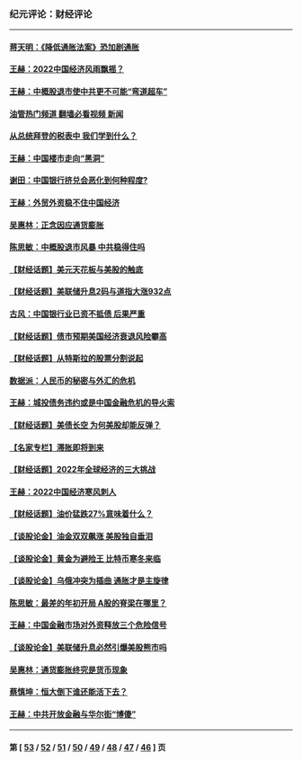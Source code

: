 ### 纪元评论：财经评论
---
#### [蒋天明：《降低通胀法案》恐加剧通胀](../../pages/nsc1026/n13806996.md?11050330) 
#### [王赫：2022中国经济风雨飘摇？](../../pages/nsc1026/n13803207.md?11050330) 
#### [王赫：中概股退市使中共更不可能“弯道超车”](../../pages/nsc1026/n13802858.md?11050330) 
#### [油管热门频道 翻墙必看视频 新闻](ok?11050330)
#### [从总统拜登的税表中 我们学到什么？](../../pages/nsc1026/n13773081.md?11050330) 
#### [王赫：中国楼市走向“黑洞”](../../pages/nsc1026/n13770647.md?11050330) 
#### [谢田：中国银行挤兑会恶化到何种程度?](../../pages/nsc1026/n13766965.md?11050330) 
#### [王赫：外贸外资稳不住中国经济](../../pages/nsc1026/n13753933.md?11050330) 
#### [吴惠林：正念因应通货膨胀](../../pages/nsc1026/n13750350.md?11050330) 
#### [陈思敏：中概股退市风暴 中共稳得住吗](../../pages/nsc1026/n13738978.md?11050330) 
#### [【财经话题】美元天花板与美股的触底](../../pages/nsc1026/n13736495.md?11050330) 
#### [【财经话题】美联储升息2码与道指大涨932点](../../pages/nsc1026/n13727377.md?11050330) 
#### [古风：中国银行业已资不抵债 后果严重](../../pages/nsc1026/n13726111.md?11050330) 
#### [【财经话题】债市预期美国经济衰退风险攀高](../../pages/nsc1026/n13698043.md?11050330) 
#### [【财经话题】从特斯拉的股票分割说起](../../pages/nsc1026/n13679733.md?11050330) 
#### [数据派：人民币的秘密与外汇的危机](../../pages/nsc1026/n13667092.md?11050330) 
#### [王赫：城投债务违约或是中国金融危机的导火索](../../pages/nsc1026/n13665322.md?11050330) 
#### [【财经话题】美债长空 为何美股却能反弹？](../../pages/nsc1026/n13665895.md?11050330) 
#### [【名家专栏】滞胀即将到来](../../pages/nsc1026/n13658171.md?11050330) 
#### [【财经话题】2022年全球经济的三大挑战](../../pages/nsc1026/n13654423.md?11050330) 
#### [王赫：2022中国经济寒风刺人](../../pages/nsc1026/n13651403.md?11050330) 
#### [【财经话题】油价猛跌27%意味着什么？](../../pages/nsc1026/n13648767.md?11050330) 
#### [【谈股论金】油金双双飙涨 美股独自垂泪](../../pages/nsc1026/n13631742.md?11050330) 
#### [【谈股论金】黄金为避险王 比特币寒冬来临](../../pages/nsc1026/n13600406.md?11050330) 
#### [【谈股论金】乌俄冲突为插曲 通胀才是主旋律](../../pages/nsc1026/n13576797.md?11050330) 
#### [陈思敏：最差的年初开局 A股的脊梁在哪里？](../../pages/nsc1026/n13558359.md?11050330) 
#### [王赫：中国金融市场对外资释放三个危险信号](../../pages/nsc1026/n13546389.md?11050330) 
#### [【谈股论金】美联储升息必然引爆美股熊市吗](../../pages/nsc1026/n13519194.md?11050330) 
#### [吴惠林：通货膨胀终究是货币现象](../../pages/nsc1026/n13512979.md?11050330) 
#### [蔡慎坤：恒大倒下谁还能活下去？](../../pages/nsc1026/n13501831.md?11050330) 
#### [王赫：中共开放金融与华尔街“博傻”](../../pages/nsc1026/n13501138.md?11050330) 

---
#### 第 [ [53](./53.md?11050330) / [52](./52.md?11050330) / [51](./51.md?11050330) / [50](./50.md?11050330) / [49](./49.md?11050330) / [48](./48.md?11050330) / [47](./47.md?11050330) / [46](./46.md?11050330) ] 页
